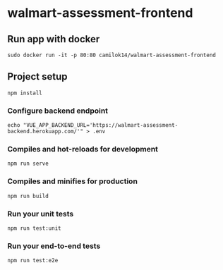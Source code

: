 # walmart-assessment-frontend

## Run app with docker
```
sudo docker run -it -p 80:80 camilok14/walmart-assessment-frontend
```

## Project setup
```
npm install
```

### Configure backend endpoint
```
echo "VUE_APP_BACKEND_URL='https://walmart-assessment-backend.herokuapp.com/'" > .env
```

### Compiles and hot-reloads for development
```
npm run serve
```

### Compiles and minifies for production
```
npm run build
```

### Run your unit tests
```
npm run test:unit
```

### Run your end-to-end tests
```
npm run test:e2e
```